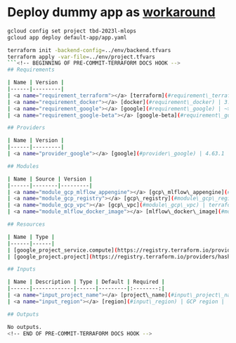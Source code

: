# Deploy dummy app as [workaround](https://stackoverflow.com/questions/37679552/cannot-delete-version)
```bash
gcloud config set project tbd-2023l-mlops
gcloud app deploy default-app/app.yaml
```
```bash
terraform init -backend-config=../env/backend.tfvars
terraform apply -var-file=../env/project.tfvars
```<!-- BEGINNING OF PRE-COMMIT-TERRAFORM DOCS HOOK -->
## Requirements

| Name | Version |
|------|---------|
| <a name="requirement_terraform"></a> [terraform](#requirement\_terraform) | ~> 1.5.0 |
| <a name="requirement_docker"></a> [docker](#requirement\_docker) | 3.0.2 |
| <a name="requirement_google"></a> [google](#requirement\_google) | ~> 4.63.0 |
| <a name="requirement_google-beta"></a> [google-beta](#requirement\_google-beta) | ~> 4.65.0 |

## Providers

| Name | Version |
|------|---------|
| <a name="provider_google"></a> [google](#provider\_google) | 4.63.1 |

## Modules

| Name | Source | Version |
|------|--------|---------|
| <a name="module_gcp_mlflow_appengine"></a> [gcp\_mlflow\_appengine](#module\_gcp\_mlflow\_appengine) | ./mlflow/gcp/app_engine | n/a |
| <a name="module_gcp_registry"></a> [gcp\_registry](#module\_gcp\_registry) | ./mlflow/gcp/gcr | n/a |
| <a name="module_gcp_vpc"></a> [gcp\_vpc](#module\_gcp\_vpc) | terraform-google-modules/network/google | ~> 7.0 |
| <a name="module_mlflow_docker_image"></a> [mlflow\_docker\_image](#module\_mlflow\_docker\_image) | ./mlflow/docker_image | n/a |

## Resources

| Name | Type |
|------|------|
| [google_project_service.compute](https://registry.terraform.io/providers/hashicorp/google/latest/docs/resources/project_service) | resource |
| [google_project.project](https://registry.terraform.io/providers/hashicorp/google/latest/docs/data-sources/project) | data source |

## Inputs

| Name | Description | Type | Default | Required |
|------|-------------|------|---------|:--------:|
| <a name="input_project_name"></a> [project\_name](#input\_project\_name) | Project name | `string` | n/a | yes |
| <a name="input_region"></a> [region](#input\_region) | GCP region | `string` | `"europe-west1"` | no |

## Outputs

No outputs.
<!-- END OF PRE-COMMIT-TERRAFORM DOCS HOOK -->
